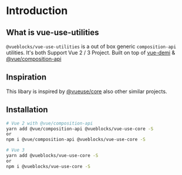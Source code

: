 # Introduction

## What is vue-use-utilities

`@vueblocks/vue-use-utilities` is a out of box generic `composition-api` utilities. It's both Support
Vue 2 / 3 Project. Built on top of [vue-demi](https://github.com/antfu/vue-demi) & [@vue/composition-api](https://github.com/vuejs/composition-api)

## Inspiration

This libary is inspired by [@vueuse/core](https://github.com/antfu/vueuse) also other similar projects.

## Installation

```bash
# Vue 2 with @vue/composition-api
yarn add @vue/composition-api @vueblocks/vue-use-core -S
or
npm i @vue/composition-api @vueblocks/vue-use-core -S

# Vue 3
yarn add @vueblocks/vue-use-core -S
or
npm i @vueblocks/vue-use-core -S
```
